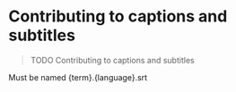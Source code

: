 # Contributing to captions and subtitles

> TODO Contributing to captions and subtitles

Must be named {term}.{language}.srt
